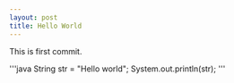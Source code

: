```yaml
---
layout: post
title: Hello World
---
```


This is first commit.

'''java
String str = "Hello world";
System.out.println(str);
'''

